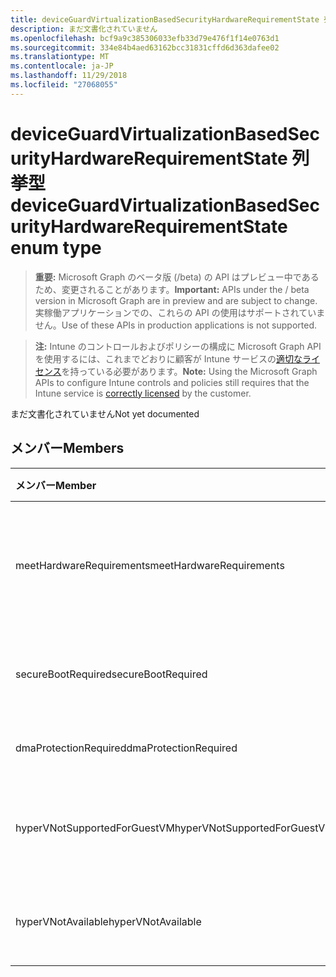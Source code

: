 ```yaml
---
title: deviceGuardVirtualizationBasedSecurityHardwareRequirementState 列挙型
description: まだ文書化されていません
ms.openlocfilehash: bcf9a9c385306033efb33d79e476f1f14e0763d1
ms.sourcegitcommit: 334e84b4aed63162bcc31831cffd6d363dafee02
ms.translationtype: MT
ms.contentlocale: ja-JP
ms.lasthandoff: 11/29/2018
ms.locfileid: "27068055"
---
```

# <a name="deviceguardvirtualizationbasedsecurityhardwarerequirementstate-enum-type"></a><span data-ttu-id="66c4b-103">deviceGuardVirtualizationBasedSecurityHardwareRequirementState 列挙型</span><span class="sxs-lookup"><span data-stu-id="66c4b-103">deviceGuardVirtualizationBasedSecurityHardwareRequirementState enum type</span></span>

> <span data-ttu-id="66c4b-104">**重要:** Microsoft Graph のベータ版 (/beta) の API はプレビュー中であるため、変更されることがあります。</span><span class="sxs-lookup"><span data-stu-id="66c4b-104">**Important:** APIs under the / beta version in Microsoft Graph are in preview and are subject to change.</span></span> <span data-ttu-id="66c4b-105">実稼働アプリケーションでの、これらの API の使用はサポートされていません。</span><span class="sxs-lookup"><span data-stu-id="66c4b-105">Use of these APIs in production applications is not supported.</span></span>

> <span data-ttu-id="66c4b-106">**注:** Intune のコントロールおよびポリシーの構成に Microsoft Graph API を使用するには、これまでどおりに顧客が Intune サービスの[適切なライセンス](https://go.microsoft.com/fwlink/?linkid=839381)を持っている必要があります。</span><span class="sxs-lookup"><span data-stu-id="66c4b-106">**Note:** Using the Microsoft Graph APIs to configure Intune controls and policies still requires that the Intune service is [correctly licensed](https://go.microsoft.com/fwlink/?linkid=839381) by the customer.</span></span>

<span data-ttu-id="66c4b-107">まだ文書化されていません</span><span class="sxs-lookup"><span data-stu-id="66c4b-107">Not yet documented</span></span>
## <a name="members"></a><span data-ttu-id="66c4b-108">メンバー</span><span class="sxs-lookup"><span data-stu-id="66c4b-108">Members</span></span>
|<span data-ttu-id="66c4b-109">メンバー</span><span class="sxs-lookup"><span data-stu-id="66c4b-109">Member</span></span>|<span data-ttu-id="66c4b-110">値</span><span class="sxs-lookup"><span data-stu-id="66c4b-110">Value</span></span>|<span data-ttu-id="66c4b-111">説明</span><span class="sxs-lookup"><span data-stu-id="66c4b-111">Description</span></span>|
|:---|:---|:---|
|<span data-ttu-id="66c4b-112">meetHardwareRequirements</span><span class="sxs-lookup"><span data-stu-id="66c4b-112">meetHardwareRequirements</span></span>|<span data-ttu-id="66c4b-113">0</span><span class="sxs-lookup"><span data-stu-id="66c4b-113">0</span></span>|<span data-ttu-id="66c4b-114">システムは、ハードウェア構成の要件を満たしています。</span><span class="sxs-lookup"><span data-stu-id="66c4b-114">System meets hardware configuration requirements</span></span>|
|<span data-ttu-id="66c4b-115">secureBootRequired</span><span class="sxs-lookup"><span data-stu-id="66c4b-115">secureBootRequired</span></span>|<span data-ttu-id="66c4b-116">1</span><span class="sxs-lookup"><span data-stu-id="66c4b-116">1</span></span>|<span data-ttu-id="66c4b-117">セキュリティで保護されたブートのために必要な</span><span class="sxs-lookup"><span data-stu-id="66c4b-117">Secure boot required</span></span>|
|<span data-ttu-id="66c4b-118">dmaProtectionRequired</span><span class="sxs-lookup"><span data-stu-id="66c4b-118">dmaProtectionRequired</span></span>|<span data-ttu-id="66c4b-119">2</span><span class="sxs-lookup"><span data-stu-id="66c4b-119">2</span></span>|<span data-ttu-id="66c4b-120">DMA 保護が必要</span><span class="sxs-lookup"><span data-stu-id="66c4b-120">DMA protection required</span></span>|
|<span data-ttu-id="66c4b-121">hyperVNotSupportedForGuestVM</span><span class="sxs-lookup"><span data-stu-id="66c4b-121">hyperVNotSupportedForGuestVM</span></span>|<span data-ttu-id="66c4b-122">4</span><span class="sxs-lookup"><span data-stu-id="66c4b-122">4</span></span>|<span data-ttu-id="66c4b-123">HyperV のゲスト VM ではサポートされません。</span><span class="sxs-lookup"><span data-stu-id="66c4b-123">HyperV not supported for Guest VM</span></span>|
|<span data-ttu-id="66c4b-124">hyperVNotAvailable</span><span class="sxs-lookup"><span data-stu-id="66c4b-124">hyperVNotAvailable</span></span>|<span data-ttu-id="66c4b-125">8</span><span class="sxs-lookup"><span data-stu-id="66c4b-125">8</span></span>|<span data-ttu-id="66c4b-126">HyperV 機能は利用できません。</span><span class="sxs-lookup"><span data-stu-id="66c4b-126">HyperV feature is not available</span></span>|





